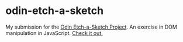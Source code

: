 # odin-etch-a-sketch
My submission for the [Odin Etch-a-Sketch Project](https://www.theodinproject.com/lessons/foundations-etch-a-sketch).
An exercise in DOM manipulation in JavaScript.
[Check it out.](https://karhic.github.io/odin-etch-a-sketch/)
